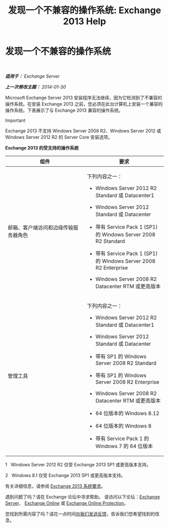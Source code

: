 ﻿---
title: '发现一个不兼容的操作系统: Exchange 2013 Help'
TOCTitle: 发现一个不兼容的操作系统
ms:assetid: a3a948d9-4991-4088-9013-0a4c944295e4
ms:mtpsurl: https://technet.microsoft.com/zh-cn/library/ms.exch.setupreadiness.validosversion(v=EXCHG.150)
ms:contentKeyID: 50491250
ms.date: 01/11/2018
mtps_version: v=EXCHG.150
ms.translationtype: HT
---

# 发现一个不兼容的操作系统

 

_**适用于：** Exchange Server_

_**上一次修改主题：** 2014-01-30_

Microsoft Exchange Server 2013 安装程序无法继续，因为它检测到了不兼容的操作系统。在安装 Exchange 2013 之前，您必须在此台计算机上安装一个兼容的操作系统。下表展示了与 Exchange 2013 兼容的操作系统。

> [!IMPORTANT]  
> Exchange 2013 不支持 Windows Server 2008 R2、Windows Server 2012 或 Windows Server 2012 R2 的 Server Core 安装选项。


**Exchange 2013 的受支持的操作系统**


<table>
<colgroup>
<col style="width: 50%" />
<col style="width: 50%" />
</colgroup>
<thead>
<tr class="header">
<th>组件</th>
<th>要求</th>
</tr>
</thead>
<tbody>
<tr class="odd">
<td><p>邮箱、客户端访问和边缘传输服务器角色</p></td>
<td><p>下列内容之一：</p>
<ul>
<li><p>Windows Server 2012 R2 Standard 或 Datacenter1</p></li>
<li><p>Windows Server 2012 Standard 或 Datacenter</p></li>
<li><p>带有 Service Pack 1 (SP1) 的 Windows Server 2008 R2 Standard</p></li>
<li><p>带有 Service Pack 1 (SP1) 的 Windows Server 2008 R2 Enterprise</p></li>
<li><p>Windows Server 2008 R2 Datacenter RTM 或更高版本</p></li>
</ul></td>
</tr>
<tr class="even">
<td><p>管理工具</p></td>
<td><p>下列内容之一：</p>
<ul>
<li><p>Windows Server 2012 R2 Standard 或 Datacenter1</p></li>
<li><p>Windows Server 2012 Standard 或 Datacenter</p></li>
<li><p>带有 SP1 的 Windows Server 2008 R2 Standard</p></li>
<li><p>带有 SP1 的 Windows Server 2008 R2 Enterprise</p></li>
<li><p>Windows Server 2008 R2 Datacenter RTM 或更高版本</p></li>
<li><p>64 位版本的 Windows 8.12</p></li>
<li><p>64 位版本的 Windows 8</p></li>
<li><p>带有 Service Pack 1 的 Windows 7 的 64 位版本</p></li>
</ul></td>
</tr>
</tbody>
</table>


1   Windows Server 2012 R2 仅受 Exchange 2013 SP1 或更高版本支持。

2   Windows 8.1 仅受 Exchange 2013 SP1 或更高版本支持。

有关详细信息，请参阅 [Exchange 2013 系统要求](exchange-2013-system-requirements-exchange-2013-help.md)。

遇到问题了吗？请在 Exchange 论坛中寻求帮助。 请访问以下论坛：[Exchange Server](https://go.microsoft.com/fwlink/p/?linkid=60612)、 [Exchange Online](https://go.microsoft.com/fwlink/p/?linkid=267542) 或 [Exchange Online Protection](https://go.microsoft.com/fwlink/p/?linkid=285351)。

您找到所需内容了吗？请花一点时间[向我们发送反馈](mailto:exsetuphelpfeedback@microsoft.com?subject=exchange%202013%20setup%20help%20feedbac)，告诉我们您希望找到的信息。


